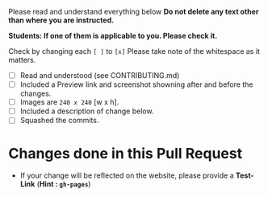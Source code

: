 Please read and understand everything below
**Do not delete any text other than where you are instructed.**

**Students: If one of them is applicable to you. Please check it.**

Check by changing each `[ ]` to `[x]` Please take note of the whitespace as it matters.

- [ ] Read and understood (see CONTRIBUTING.md)
- [ ] Included a Preview link and screenshot showning after and before the changes.
- [ ] Images are `240 x 240` [w x h].
- [ ] Included a description of change below.
- [ ] Squashed the commits.

# Changes done in this Pull Request

- If your change will be reflected on the website, please provide a **Test-Link** (**Hint : `gh-pages`**)

